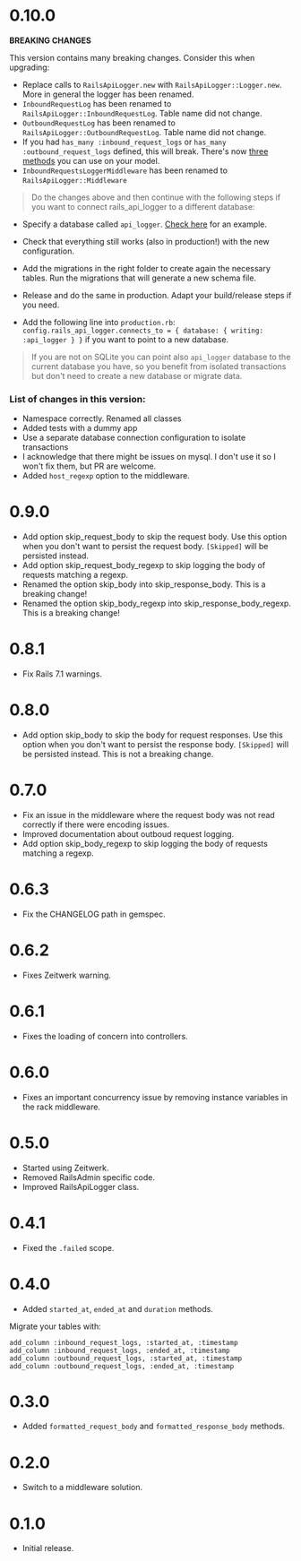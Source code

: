 # 0.10.0

**BREAKING CHANGES**

This version contains many breaking changes. Consider this when upgrading:

* Replace calls to `RailsApiLogger.new` with `RailsApiLogger::Logger.new`. More in general the logger has been renamed.
* `InboundRequestLog` has been renamed to `RailsApiLogger::InboundRequestLog`. Table name did not change.
* `OutboundRequestLog` has been renamed to `RailsApiLogger::OutboundRequestLog`. Table name did not change.
* If you had `has_many :inbound_request_logs` or `has_many :outbound_request_logs` defined, this will break. There's
  now [three methods](app/models/rails_api_logger/loggable.rb) you can use on your model.
* `InboundRequestsLoggerMiddleware` has been renamed to `RailsApiLogger::Middleware`

> Do the changes above and then continue with the following steps if you want to connect rails_api_logger to a different
database:

* Specify a database called `api_logger`. [Check here](spec/dummy/config/database.yml) for an example.
* Check that everything still works (also in production!) with the new configuration.
* Add the migrations in the right folder to create again the necessary tables. Run the migrations that will generate a
  new schema file.
* Release and do the same in production. Adapt your build/release steps if you need.

* Add the following line into `production.rb`:
  `config.rails_api_logger.connects_to = { database: { writing: :api_logger } }` if you want to point to a new database.

> If you are not on SQLite you can point also `api_logger` database to the current database you have, so you benefit from
isolated transactions but don't need to create a new database or migrate data.

### List of changes in this version:

* Namespace correctly. Renamed all classes
* Added tests with a dummy app
* Use a separate database connection configuration to isolate transactions
* I acknowledge that there might be issues on mysql. I don't use it so I won't fix them, but PR are welcome.
* Added `host_regexp` option to the middleware.

# 0.9.0

* Add option skip_request_body to skip the request body. Use this option when you don't want to persist the request
  body. `[Skipped]` will be persisted instead.
* Add option skip_request_body_regexp to skip logging the body of requests matching a regexp.
* Renamed the option skip_body into skip_response_body. This is a breaking change!
* Renamed the option skip_body_regexp into skip_response_body_regexp. This is a breaking change!

# 0.8.1

* Fix Rails 7.1 warnings.

# 0.8.0

* Add option skip_body to skip the body for request responses. Use this option when you don't want to persist the
  response body. `[Skipped]` will be persisted instead. This is not a breaking change.

# 0.7.0

* Fix an issue in the middleware where the request body was not read correctly if there were encoding issues.
* Improved documentation about outboud request logging.
* Add option skip_body_regexp to skip logging the body of requests matching a regexp.

# 0.6.3

* Fix the CHANGELOG path in gemspec.

# 0.6.2

* Fixes Zeitwerk warning.

# 0.6.1

* Fixes the loading of concern into controllers.

# 0.6.0

* Fixes an important concurrency issue by removing instance variables in the rack middleware.

# 0.5.0

* Started using Zeitwerk.
* Removed RailsAdmin specific code.
* Improved RailsApiLogger class.

# 0.4.1

* Fixed the `.failed` scope.

# 0.4.0

* Added `started_at`, `ended_at` and `duration` methods.

Migrate your tables with:

```
add_column :inbound_request_logs, :started_at, :timestamp
add_column :inbound_request_logs, :ended_at, :timestamp
add_column :outbound_request_logs, :started_at, :timestamp
add_column :outbound_request_logs, :ended_at, :timestamp
```

# 0.3.0

* Added `formatted_request_body` and `formatted_response_body` methods.

# 0.2.0

* Switch to a middleware solution.

# 0.1.0

* Initial release.
